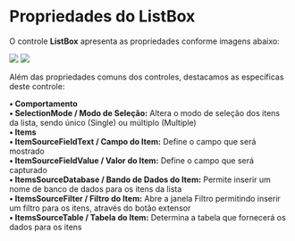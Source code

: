 # Propriedades do ListBox

O controle **ListBox** apresenta as propriedades conforme imagens abaixo:

![](http://www.gvinci.com.br/manual/listbox_1.zoom80.png)   ![](http://www.gvinci.com.br/manual/listbox_2.zoom80.png)

Além das propriedades comuns dos controles, destacamos as específicas deste controle:

**• Comportamento**  
           **• SelectionMode / Modo de Seleção:** Altera o modo de seleção dos itens da lista, sendo único \(Single\) ou múltiplo \(Multiple\)  
**• Items**  
           **• ItemSourceFieldText / Campo do Item:** Define o campo que será mostrado  
           **• ItemSourceFieldValue / Valor do Item:** Define o campo que será capturado  
           **• ItemsSourceDatabase / Bando de Dados do Item:** Permite inserir um nome de banco de dados para os itens da lista  
           **• ItemsSourceFilter / Filtro do Item:** Abre a janela Filtro permitindo inserir um filtro para os itens, através do botão extensor  
           **• ItemsSourceTable / Tabela do Item:** Determina a tabela que fornecerá os dados para os itens

